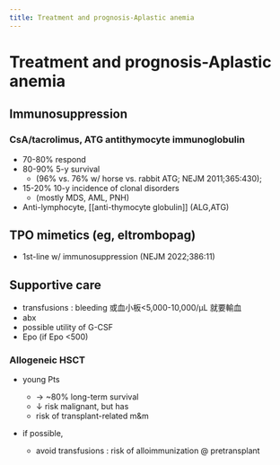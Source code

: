 ```yaml
---
title: Treatment and prognosis-Aplastic anemia
---
```


# Treatment and prognosis-Aplastic anemia

## Immunosuppression

### CsA/tacrolimus, ATG antithymocyte immunoglobulin

- 70-80% respond
- 80-90% 5-y survival
  - (96% vs. 76% w/ horse vs. rabbit ATG; NEJM 2011;365:430);
- 15-20% 10-y incidence of clonal disorders
  - (mostly MDS, AML, PNH)
- Anti-lymphocyte, [[anti-thymocyte globulin]] (ALG,ATG)

## TPO mimetics (eg, eltrombopag)

- 1st-line w/ immunosuppression
  (NEJM 2022;386:11)

## Supportive care

- transfusions : bleeding 或血小板<5,000-10,000/μL 就要輸血
- abx
- possible utility of G-CSF
- Epo (if Epo <500)

### Allogeneic HSCT

- young Pts

  - → ~80% long-term survival
  - ↓ risk malignant, but has
  - risk of transplant-related m&m

- if possible,
  - avoid transfusions : risk of alloimmunization @ pretransplant
